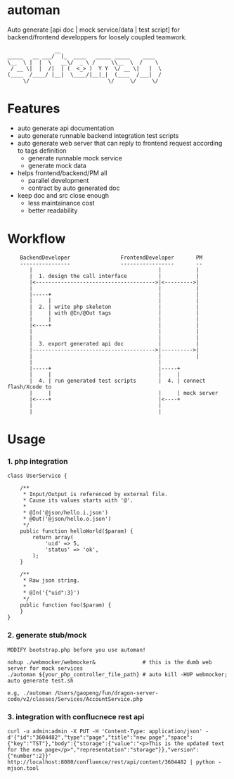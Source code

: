 automan
=======

Auto generate [api doc | mock service/data | test script] for backend/frontend developpers for loosely coupled teamwork.
    
                   __                                
    _____   __ ___/  |_  ____   _____ _____    ____  
    \__  \ |  |  \   __\/  _ \ /     \\__  \  /    \ 
     / __ \|  |  /|  | (  <_> )  Y Y  \/ __ \|   |  \
    (____  /____/ |__|  \____/|__|_|  (____  /___|  /
         \/                         \/     \/     \/ 
    

Features
========

*   auto generate api documentation
*   auto generate runnable backend integration test scripts
*   auto generate web server that can reply to frontend request according to tags definition
    - generate runnable mock service
    - generate mock data
*   helps frontend/backend/PM all
    - parallel development
    - contract by auto generated doc
*   keep doc and src close enough
    - less maintainance cost
    - better readability


Workflow
========

        BackendDeveloper                FrontendDeveloper       PM
        ----------------                -----------------       --
           |                                        |           |
           |  1. design the call interface          |           |
           |<-------------------------------------->|<--------->|
           |                                        |           |
           |-----+                                  |           |
           |     |                                  |           |
           |  2. | write php skeleton               |           |
           |     | with @In/@Out tags               |           |
           |     |                                  |           |
           |<----+                                  |           |
           |                                        |           |
           |                                        |           |
           |  3. export generated api doc           |           |
           |--------------------------------------->|---------->|
           |                                        |           |
           |                                        |      
           |-----+                                  |-----+
           |     |                                  |     |
           |  4. | run generated test scripts       |  4. | connect flash/Xcode to      
           |     |                                  |     | mock server
           |<----+                                  |<----+   
           |                                        |        
           |                                        |       


Usage
=====


### 1. php integration

    class UserService {
    
        /**
         * Input/Output is referenced by external file.
         * Cause its values starts with '@'.
         *
         * @In('@json/hello.i.json')
         * @Out('@json/hello.o.json')
         */
        public function helloWorld($param) {
            return array(
                'uid' => 5,
                'status' => 'ok',
            );
        }
    
        /**
         * Raw json string.
         *
         * @In('{"uid":3}')
         */
        public function foo($param) {
        }
    }

### 2. generate stub/mock

    MODIFY bootstrap.php before you use automan!

    nohup ./webmocker/webmocker&               # this is the dumb web server for mock services
    ./automan ${your_php_controller_file_path} # auto kill -HUP webmocker; auto generate test.sh

    e.g, ./automan /Users/gaopeng/fun/dragon-server-code/v2/classes/Services/AccountService.php

### 3. integration with conflucnece rest api

    curl -u admin:admin -X PUT -H 'Content-Type: application/json' -d'{"id":"3604482","type":"page","title":"new page","space":{"key":"TST"},"body":{"storage":{"value":"<p>This is the updated text for the new page</p>","representation":"storage"}},"version":{"number":2}}' http://localhost:8080/confluence/rest/api/content/3604482 | python -mjson.tool

